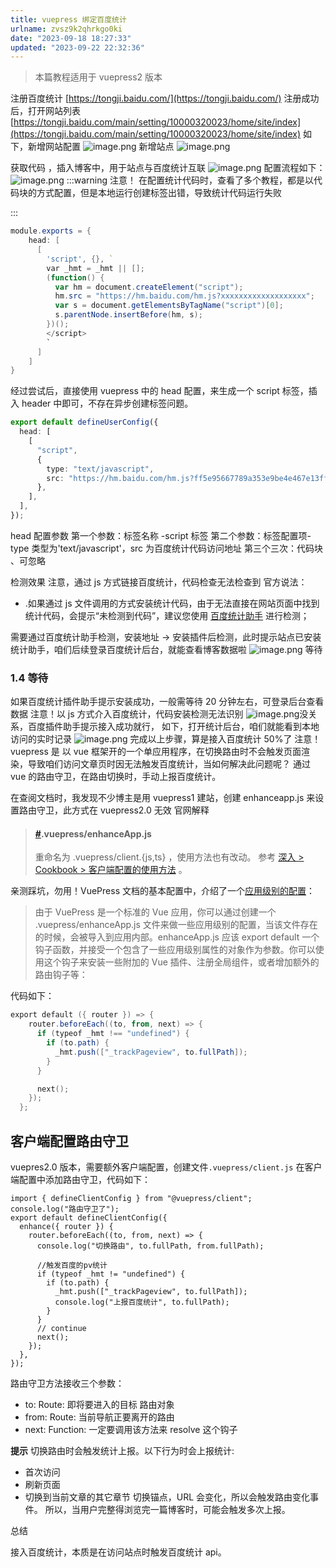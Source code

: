 ```yaml
---
title: vuepress 绑定百度统计
urlname: zvsz9k2qhrkgo0ki
date: "2023-09-18 18:27:33"
updated: "2023-09-22 22:32:36"
---
```


> 本篇教程适用于 vuepress2 版本

注册百度统计
[https://tongji.baidu.com/](https://tongji.baidu.com/)
注册成功后，打开网站列表
[https://tongji.baidu.com/main/setting/10000320023/home/site/index](https://tongji.baidu.com/main/setting/10000320023/home/site/index)
如下，新增网站配置
![image.png](https://raw.githubusercontent.com/itwangtian/itwangtian/images/a51c6a38c454d04ed9d2cb616572acec.png)
新增站点
![image.png](https://raw.githubusercontent.com/itwangtian/itwangtian/images/168c31ee2d426f9cfb06ae9590283de4.png)

获取代码 ，插入博客中，用于站点与百度统计互联
![image.png](https://raw.githubusercontent.com/itwangtian/itwangtian/images/7c283bcf4fcb812251df55543c269fd3.png)
配置流程如下：
![image.png](https://raw.githubusercontent.com/itwangtian/itwangtian/images/c2f1809507fc3cdfd475784855639555.png)
:::warning
注意！
在配置统计代码时，查看了多个教程，都是以代码块的方式配置，但是本地运行创建标签出错，导致统计代码运行失败

:::

```powershell
module.exports = {
    head: [
      [
        'script', {}, `
        var _hmt = _hmt || [];
        (function() {
          var hm = document.createElement("script");
          hm.src = "https://hm.baidu.com/hm.js?xxxxxxxxxxxxxxxxxxx";
          var s = document.getElementsByTagName("script")[0];
          s.parentNode.insertBefore(hm, s);
        })();
        </script>
        `
      ]
    ]
}
```

经过尝试后，直接使用 vuepress 中的 head 配置，来生成一个 script 标签，插入 header 中即可，不存在异步创建标签问题。

```typescript
export default defineUserConfig({
  head: [
    [
      "script",
      {
        type: "text/javascript",
        src: "https://hm.baidu.com/hm.js?ff5e95667789a353e9be4e467e13ff3a",
      },
    ],
  ],
});
```

head 配置参数
第一个参数：标签名称 -script 标签
第二个参数：标签配置项- type 类型为'text/javascript'，src 为百度统计代码访问地址
第三个三次：代码块 、可忽略

检测效果
注意，通过 js 方式链接百度统计，代码检查无法检查到
官方说法：

- .如果通过 js 文件调用的方式安装统计代码，由于无法直接在网站页面中找到统计代码，会提示“未检测到代码”，建议您使用 [百度统计助手](https://tongji.baidu.com/web/help/article?id=317&type=0) 进行检测；

需要通过百度统计助手检测，安装地址 →
安装插件后检测，此时提示站点已安装统计助手，咱们后续登录百度统计后台，就能查看博客数据啦
![image.png](https://raw.githubusercontent.com/itwangtian/itwangtian/images/93197ec4bf6c1abfae6ac79cec69376e.png)
等待

### 1.4 等待

如果百度统计插件助手提示安装成功，一般需等待 20 分钟左右，可登录后台查看数据
注意！以 js 方式介入百度统计，代码安装检测无法识别
![image.png](https://raw.githubusercontent.com/itwangtian/itwangtian/images/5f7a0ec82e99b96c20dc8b77859e88c4.png)没关系，百度插件助手提示接入成功就行，
如下，打开统计后台，咱们就能看到本地访问的实时记录
![image.png](https://raw.githubusercontent.com/itwangtian/itwangtian/images/045a9375434502992ab0465e12ca93fe.png)
完成以上步骤，算是接入百度统计 50%了
注意！vuepress 是 以 vue 框架开的一个单应用程序，在切换路由时不会触发页面渲染，导致咱们访问文章页时因无法触发百度统计，当如何解决此问题呢？
通过 vue 的路由守卫，在路由切换时，手动上报百度统计。

在查阅文档时，我发现不少博主是用 vuepress1 建站，创建 enhanceapp.js 来设置路由守卫，此方式在 vuepress2.0 无效
官网解释

> #### [#](https://v2.vuepress.vuejs.org/zh/guide/migration.html#vuepress-enhanceapp-js).vuepress/enhanceApp.js
>
> 重命名为 .vuepress/client.{js,ts} ，使用方法也有改动。
> 参考 [深入 > Cookbook > 客户端配置的使用方法](https://v2.vuepress.vuejs.org/zh/advanced/cookbook/usage-of-client-config.html) 。

亲测踩坑，勿用！VuePress 文档的基本配置中，介绍了一个[应用级别的配置](https://vuepress.vuejs.org/zh/guide/basic-config.html#%E5%BA%94%E7%94%A8%E7%BA%A7%E5%88%AB%E7%9A%84%E9%85%8D%E7%BD%AE)：

> 由于 VuePress 是一个标准的 Vue 应用，你可以通过创建一个 .vuepress/enhanceApp.js 文件来做一些应用级别的配置，当该文件存在的时候，会被导入到应用内部。enhanceApp.js 应该 export default 一个钩子函数，并接受一个包含了一些应用级别属性的对象作为参数。你可以使用这个钩子来安装一些附加的 Vue 插件、注册全局组件，或者增加额外的路由钩子等：

代码如下：

```powershell
export default ({ router }) => {
    router.beforeEach((to, from, next) => {
      if (typeof _hmt !== "undefined") {
        if (to.path) {
          _hmt.push(["_trackPageview", to.fullPath]);
        }
      }

      next();
    });
  };
```

## 客户端配置路由守卫

vuepres2.0 版本，需要额外客户端配置，创建文件`.vuepress/client.js`
在客户端配置中添加路由守卫，代码如下：

```tsx
import { defineClientConfig } from "@vuepress/client";
console.log("路由守卫了");
export default defineClientConfig({
  enhance({ router }) {
    router.beforeEach((to, from, next) => {
      console.log("切换路由", to.fullPath, from.fullPath);

      //触发百度的pv统计
      if (typeof _hmt != "undefined") {
        if (to.path) {
          _hmt.push(["_trackPageview", to.fullPath]);
          console.log("上报百度统计", to.fullPath);
        }
      }
      // continue
      next();
    });
  },
});
```

路由守卫方法接收三个参数：

- to: Route: 即将要进入的目标 路由对象
- from: Route: 当前导航正要离开的路由
- next: Function: 一定要调用该方法来 resolve 这个钩子

**提示**
切换路由时会触发统计上报。以下行为时会上报统计:

- 首次访问
- 刷新页面
- 切换到当前文章的其它章节
  切换锚点，URL 会变化，所以会触发路由变化事件。
  所以，当用户完整得浏览完一篇博客时，可能会触发多次上报。

总结

接入百度统计，本质是在访问站点时触发百度统计 api。
